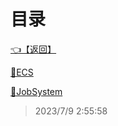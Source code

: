 # 目录  


[👈【返回】](/--目录--/Unity笔记)  


[📜ECS](/Unity笔记/DOTS/ECS)  

[📜JobSystem](/Unity笔记/DOTS/JobSystem)  







> 2023/7/9 2:55:58
